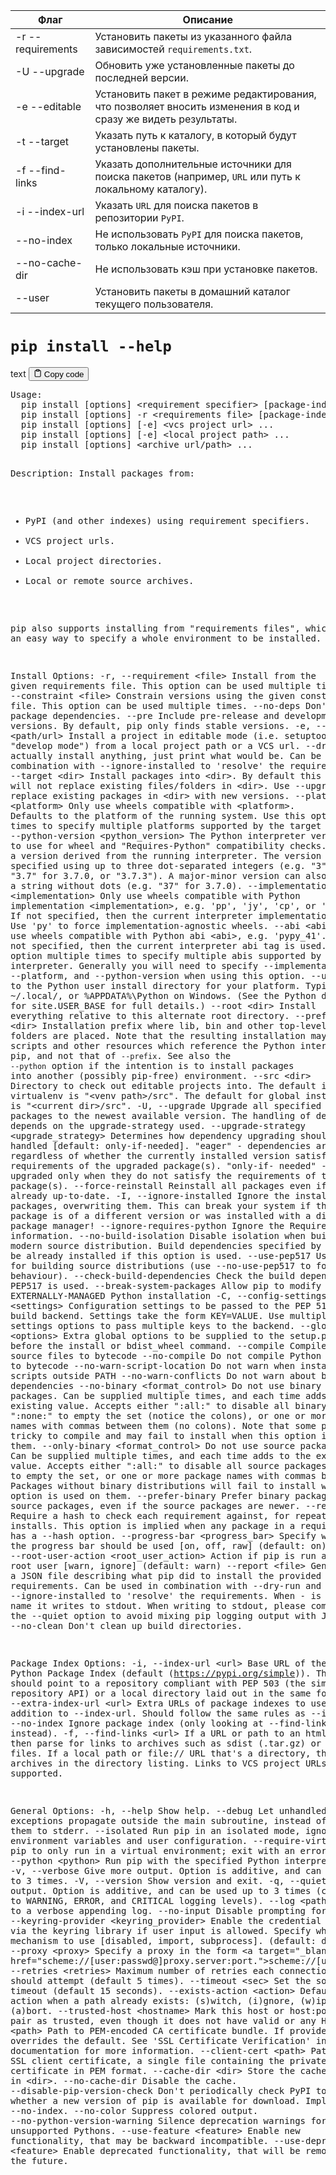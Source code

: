 <table>
<thead>
<tr>
<th>Флаг</th>
<th>Описание</th>
</tr>
</thead>
<tbody>
<tr>
<td>-r --requirements</td>
<td>Установить пакеты из указанного файла зависимостей <code>requirements.txt</code>.</td>
</tr>
<tr>
<td>-U --upgrade</td>
<td>Обновить уже установленные пакеты до последней версии.</td>
</tr>
<tr>
<td>-e --editable</td>
<td>Установить пакет в режиме редактирования, что позволяет вносить изменения в код и сразу же видеть результаты.</td>
</tr>
<tr>
<td>-t --target</td>
<td>Указать путь к каталогу, в который будут установлены пакеты.</td>
</tr>
<tr>
<td>-f --find-links</td>
<td>Указать дополнительные источники для поиска пакетов (например, <code>URL</code> или путь к локальному каталогу).</td>
</tr>
<tr>
<td>-i --index-url</td>
<td>Указать <code>URL</code> для поиска пакетов в репозитории <code>PyPI</code>.</td>
</tr>
<tr>
<td>--no-index</td>
<td>Не использовать <code>PyPI</code> для поиска пакетов, только локальные источники.</td>
</tr>
<tr>
<td>--no-cache-dir</td>
<td>Не использовать кэш при установке пакетов.</td>
</tr>
<tr>
<td>--user</td>
<td>Установить пакеты в домашний каталог текущего пользователя.</td>
</tr>
</tbody>
</table>
<h1><code>pip install --help</code></h1>
<div class="code-element">
<div class="lang-line">
  <text>text</text>
  <button class="copy-button"
          id="coded6492c742f2ac49ae40b51bcfb2cade8b"
          onclick="copyCode(coded6492c742f2ac49ae40b51bcfb2cade8, coded6492c742f2ac49ae40b51bcfb2cade8b)">
    <svg stroke="currentColor"
         fill="none"
         stroke-width="2"
         viewBox="0 0 24 24"
         stroke-linecap="round"
         stroke-linejoin="round"
         class="h-4 w-4"
         height="1em"
         width="1em"
         xmlns="http://www.w3.org/2000/svg">
      <path d="M16 4h2a2 2 0 0 1 2 2v14a2 2 0 0 1-2 2H6a2 2 0 0 1-2-2V6a2 2 0 0 1 2-2h2"></path>
      <rect x="8" y="2" width="8" height="4" rx="1" ry="1"></rect>
    </svg>
    <text>Copy code</text>
  </button>

</div>
<div class="code" id="coded6492c742f2ac49ae40b51bcfb2cade8"><div class="highlight"><pre><span></span>Usage:
  pip install [options] &lt;requirement specifier&gt; [package-index-options] ...
  pip install [options] -r &lt;requirements file&gt; [package-index-options] ...
  pip install [options] [-e] &lt;vcs project url&gt; ...
  pip install [options] [-e] &lt;local project path&gt; ...
  pip install [options] &lt;archive url/path&gt; ...

Description:
  Install packages from:

  - PyPI (and other indexes) using requirement specifiers.
  - VCS project urls.
  - Local project directories.
  - Local or remote source archives.

  pip also supports installing from &quot;requirements files&quot;, which provide
  an easy way to specify a whole environment to be installed.

Install Options:
  -r, --requirement &lt;file&gt;    Install from the given requirements file. This option can be used multiple times.
  -c, --constraint &lt;file&gt;     Constrain versions using the given constraints file. This option can be used multiple times.
  --no-deps                   Don&#39;t install package dependencies.
  --pre                       Include pre-release and development versions. By default, pip only finds stable versions.
  -e, --editable &lt;path/url&gt;   Install a project in editable mode (i.e. setuptools &quot;develop mode&quot;) from a local project path or a VCS url.
  --dry-run                   Don&#39;t actually install anything, just print what would be. Can be used in combination with --ignore-installed to &#39;resolve&#39;
                              the requirements.
  -t, --target &lt;dir&gt;          Install packages into &lt;dir&gt;. By default this will not replace existing files/folders in &lt;dir&gt;. Use --upgrade to replace
                              existing packages in &lt;dir&gt; with new versions.
  --platform &lt;platform&gt;       Only use wheels compatible with &lt;platform&gt;. Defaults to the platform of the running system. Use this option multiple times
                              to specify multiple platforms supported by the target interpreter.
  --python-version &lt;python_version&gt;
                              The Python interpreter version to use for wheel and &quot;Requires-Python&quot; compatibility checks. Defaults to a version derived
                              from the running interpreter. The version can be specified using up to three dot-separated integers (e.g. &quot;3&quot; for 3.0.0,
                              &quot;3.7&quot; for 3.7.0, or &quot;3.7.3&quot;). A major-minor version can also be given as a string without dots (e.g. &quot;37&quot; for 3.7.0).
  --implementation &lt;implementation&gt;
                              Only use wheels compatible with Python implementation &lt;implementation&gt;, e.g. &#39;pp&#39;, &#39;jy&#39;, &#39;cp&#39;,  or &#39;ip&#39;. If not specified,
                              then the current interpreter implementation is used.  Use &#39;py&#39; to force implementation-agnostic wheels.
  --abi &lt;abi&gt;                 Only use wheels compatible with Python abi &lt;abi&gt;, e.g. &#39;pypy_41&#39;. If not specified, then the current interpreter abi tag is
                              used. Use this option multiple times to specify multiple abis supported by the target interpreter. Generally you will need
                              to specify --implementation, --platform, and --python-version when using this option.
  --user                      Install to the Python user install directory for your platform. Typically ~/.local/, or %APPDATA%\Python on Windows. (See
                              the Python documentation for site.USER_BASE for full details.)
  --root &lt;dir&gt;                Install everything relative to this alternate root directory.
  --prefix &lt;dir&gt;              Installation prefix where lib, bin and other top-level folders are placed. Note that the resulting installation may contain
                              scripts and other resources which reference the Python interpreter of pip, and not that of ``--prefix``. See also the
                              ``--python`` option if the intention is to install packages into another (possibly pip-free) environment.
  --src &lt;dir&gt;                 Directory to check out editable projects into. The default in a virtualenv is &quot;&lt;venv path&gt;/src&quot;. The default for global
                              installs is &quot;&lt;current dir&gt;/src&quot;.
  -U, --upgrade               Upgrade all specified packages to the newest available version. The handling of dependencies depends on the upgrade-strategy
                              used.
  --upgrade-strategy &lt;upgrade_strategy&gt;
                              Determines how dependency upgrading should be handled [default: only-if-needed]. &quot;eager&quot; - dependencies are upgraded
                              regardless of whether the currently installed version satisfies the requirements of the upgraded package(s). &quot;only-if-
                              needed&quot; -  are upgraded only when they do not satisfy the requirements of the upgraded package(s).
  --force-reinstall           Reinstall all packages even if they are already up-to-date.
  -I, --ignore-installed      Ignore the installed packages, overwriting them. This can break your system if the existing package is of a different
                              version or was installed with a different package manager!
  --ignore-requires-python    Ignore the Requires-Python information.
  --no-build-isolation        Disable isolation when building a modern source distribution. Build dependencies specified by PEP 518 must be already
                              installed if this option is used.
  --use-pep517                Use PEP 517 for building source distributions (use --no-use-pep517 to force legacy behaviour).
  --check-build-dependencies  Check the build dependencies when PEP517 is used.
  --break-system-packages     Allow pip to modify an EXTERNALLY-MANAGED Python installation
  -C, --config-settings &lt;settings&gt;
                              Configuration settings to be passed to the PEP 517 build backend. Settings take the form KEY=VALUE. Use multiple --config-
                              settings options to pass multiple keys to the backend.
  --global-option &lt;options&gt;   Extra global options to be supplied to the setup.py call before the install or bdist_wheel command.
  --compile                   Compile Python source files to bytecode
  --no-compile                Do not compile Python source files to bytecode
  --no-warn-script-location   Do not warn when installing scripts outside PATH
  --no-warn-conflicts         Do not warn about broken dependencies
  --no-binary &lt;format_control&gt;
                              Do not use binary packages. Can be supplied multiple times, and each time adds to the existing value. Accepts either &quot;:all:&quot;
                              to disable all binary packages, &quot;:none:&quot; to empty the set (notice the colons), or one or more package names with commas
                              between them (no colons). Note that some packages are tricky to compile and may fail to install when this option is used on
                              them.
  --only-binary &lt;format_control&gt;
                              Do not use source packages. Can be supplied multiple times, and each time adds to the existing value. Accepts either &quot;:all:&quot;
                              to disable all source packages, &quot;:none:&quot; to empty the set, or one or more package names with commas between them. Packages
                              without binary distributions will fail to install when this option is used on them.
  --prefer-binary             Prefer binary packages over source packages, even if the source packages are newer.
  --require-hashes            Require a hash to check each requirement against, for repeatable installs. This option is implied when any package in a
                              requirements file has a --hash option.
  --progress-bar &lt;progress_bar&gt;
                              Specify whether the progress bar should be used [on, off, raw] (default: on)
  --root-user-action &lt;root_user_action&gt;
                              Action if pip is run as a root user [warn, ignore] (default: warn)
  --report &lt;file&gt;             Generate a JSON file describing what pip did to install the provided requirements. Can be used in combination with --dry-run
                              and --ignore-installed to &#39;resolve&#39; the requirements. When - is used as file name it writes to stdout. When writing to
                              stdout, please combine with the --quiet option to avoid mixing pip logging output with JSON output.
  --no-clean                  Don&#39;t clean up build directories.

Package Index Options:
  -i, --index-url &lt;url&gt;       Base URL of the Python Package Index (default (https://pypi.org/simple)). This should point to a repository compliant with PEP
                              503 (the simple repository API) or a local directory laid out in the same format.
  --extra-index-url &lt;url&gt;     Extra URLs of package indexes to use in addition to --index-url. Should follow the same rules as --index-url.
  --no-index                  Ignore package index (only looking at --find-links URLs instead).
  -f, --find-links &lt;url&gt;      If a URL or path to an html file, then parse for links to archives such as sdist (.tar.gz) or wheel (.whl) files. If a local
                              path or file:// URL that&#39;s a directory, then look for archives in the directory listing. Links to VCS project URLs are not
                              supported.

General Options:
  -h, --help                  Show help.
  --debug                     Let unhandled exceptions propagate outside the main subroutine, instead of logging them to stderr.
  --isolated                  Run pip in an isolated mode, ignoring environment variables and user configuration.
  --require-virtualenv        Allow pip to only run in a virtual environment; exit with an error otherwise.
  --python &lt;python&gt;           Run pip with the specified Python interpreter.
  -v, --verbose               Give more output. Option is additive, and can be used up to 3 times.
  -V, --version               Show version and exit.
  -q, --quiet                 Give less output. Option is additive, and can be used up to 3 times (corresponding to WARNING, ERROR, and CRITICAL logging
                              levels).
  --log &lt;path&gt;                Path to a verbose appending log.
  --no-input                  Disable prompting for input.
  --keyring-provider &lt;keyring_provider&gt;
                              Enable the credential lookup via the keyring library if user input is allowed. Specify which mechanism to use [disabled,
                              import, subprocess]. (default: disabled)
  --proxy &lt;proxy&gt;             Specify a proxy in the form &lt;a target=&quot;_blank&quot; href=&quot;scheme://[user:passwd@]proxy.server:port.&quot;&gt;scheme://[user:passwd@]proxy.server:port.&lt;/a&gt;
  --retries &lt;retries&gt;         Maximum number of retries each connection should attempt (default 5 times).
  --timeout &lt;sec&gt;             Set the socket timeout (default 15 seconds).
  --exists-action &lt;action&gt;    Default action when a path already exists: (s)witch, (i)gnore, (w)ipe, (b)ackup, (a)bort.
  --trusted-host &lt;hostname&gt;   Mark this host or host:port pair as trusted, even though it does not have valid or any HTTPS.
  --cert &lt;path&gt;               Path to PEM-encoded CA certificate bundle. If provided, overrides the default. See &#39;SSL Certificate Verification&#39; in pip
                              documentation for more information.
  --client-cert &lt;path&gt;        Path to SSL client certificate, a single file containing the private key and the certificate in PEM format.
  --cache-dir &lt;dir&gt;           Store the cache data in &lt;dir&gt;.
  --no-cache-dir              Disable the cache.
  --disable-pip-version-check
                              Don&#39;t periodically check PyPI to determine whether a new version of pip is available for download. Implied with --no-index.
  --no-color                  Suppress colored output.
  --no-python-version-warning
                              Silence deprecation warnings for upcoming unsupported Pythons.
  --use-feature &lt;feature&gt;     Enable new functionality, that may be backward incompatible.
  --use-deprecated &lt;feature&gt;  Enable deprecated functionality, that will be removed in the future.
</pre></div></div>
</div>
